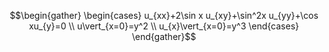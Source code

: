 ﻿
$$\begin{gather} \begin{cases} u_{xx}+2\sin x u_{xy}+\sin^2x u_{yy}+\cos xu_{y}=0 \\ u\vert_{x=0}=y^2 \\ u_{x}\vert_{x=0}=y^3 \end{cases} \end{gather}$$
